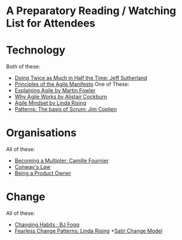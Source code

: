 # A Preparatory Reading / Watching List for Attendees

# Technology
Both of these:
+ [Doing Twice as Much in Half the Time: Jeff Sutherland](https://www.youtube.com/watch?v=s4thQcgLCqk)
+ [Principles of the Agile Manifesto](http://agilemanifesto.org/principles.html)
One of These:
+ [Explaining Agile by Martin Fowler](https://www.youtube.com/watch?v=GE6lbPLEAzc)
+ [Why Agile Works by Alistair Cockburn](https://www.youtube.com/watch?v=BdSiBlLafNY)
+ [Agile Mindset by Linda Rising](https://www.youtube.com/watch?v=C13JC_YP2Q8)
+ [Patterns: The basis of Scrum: Jim Coplien](https://www.youtube.com/watch?v=LYsl19xEvzM)

# Organisations
All of these:
+ [Becoming a Multipler: Camille Fournier](https://www.youtube.com/watch?v=jGPrU15GuSw)
+ [Conway's Law](http://www.melconway.com/research/committees.html)
+ [Being a Product Owner](http://rgalen.com/agile-training-news/2016/5/22/a-dozen-ways-a-product-owner-can-re-energize-their-team?utm_content=bufferc7e33&utm_medium=social&utm_source=twitter.com&utm_campaign=buffer)


# Change
All of these:
+ [Changing Habits : BJ Fogg](https://www.youtube.com/watch?v=AdKUJxjn-R8)
+ [Fearless Change Patterns: Linda Rising](http://nebula.wsimg.com/4e8937e14b7a33327914aceddd3b11c0?AccessKeyId=C3C1767177F54BB8BF89&disposition=0&alloworigin=1)
+[Satir Change Model](http://www.satirworkshops.com/workshops/balancing-act/satir-change-model/)